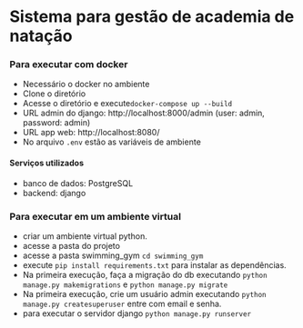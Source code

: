 # Sistema para gestão de academia de natação

### Para executar com docker
- Necessário o docker no ambiente
- Clone o diretório
- Acesse o diretório e execute`docker-compose up --build`
- URL admin do django: http://localhost:8000/admin (user: admin, password: admin)
- URL app web: http://localhost:8080/
- No arquivo `.env` estão as variáveis de ambiente

#### Serviços utilizados
- banco de dados: PostgreSQL
- backend: django

### Para executar em um ambiente virtual
- criar um ambiente virtual python.
- acesse a pasta do projeto
- acesse a pasta swimming_gym `cd swimming_gym`
- execute `pip install requirements.txt` para instalar as dependências.
- Na primeira execução, faça a migração do db executando `python manage.py makemigrations` e `python manage.py migrate`
- Na primeira execução, crie um usuário admin executando `python manage.py createsuperuser` entre com email e senha.
- para executar o servidor django `python manage.py runserver`



